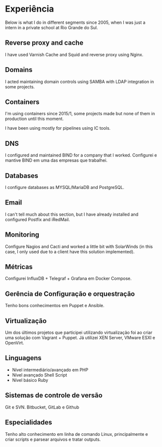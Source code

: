 # Experiência
Below is what I do in different segments since 2005, when I was just a intern in a private school at Rio Grande do Sul.

## Reverse proxy and cache
I have used Varnish Cache and Squid and reverse proxy using Nginx.

## Domains
I acted maintaining domain controls using SAMBA with LDAP integration in some projects.

## Containers
I'm using containers since 2015/1, some projects made but none of them in production until this moment.

I have been using mostly for pipelines using IC tools.

## DNS
I configured and maintained BIND for a company that I worked.
Configurei e mantive BIND em uma das empresas que trabalhei.

## Databases
I configure databases as MYSQL/MariaDB and PostgreSQL.

## Email
I can't tell much about this section, but I have already installed and configured Postfix and iRedMail.

## Monitoring
Configure Nagios and Cacti and worked a little bit with SolarWinds (in this case, I only used due to a client have this solution implemented).

## Métricas
Configurei InfluxDB + Telegraf + Grafana em Docker Compose.

## Gerência de Configuração e orquestração
Tenho bons conhecimentos em Puppet e Ansible.

## Virtualização
Um dos últimos projetos que participei utilizando virtualização foi ao criar uma solução com Vagrant + Puppet.
Já utilizei XEN Server, VMware ESXI e OpenVirt.

## Linguagens
* Nível intermediário/avançado em PHP
* Nível avançado Shell Script
* Nível básico Ruby

## Sistemas de controle de versão
Git e SVN. Bitbucket, GitLab e Github

## Especialidades
Tenho alto conhecimento em linha de comando Linux, principalmente e criar scripts e parsear arquivos e tratar outputs.
